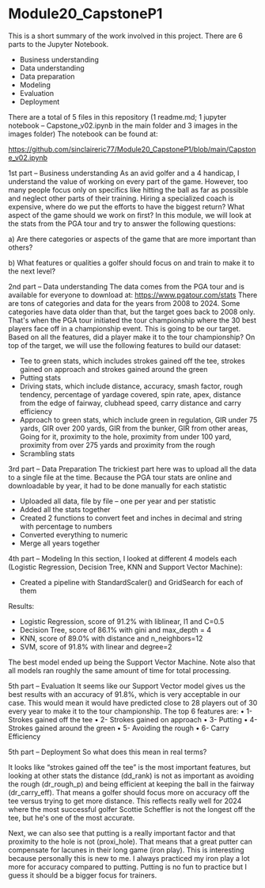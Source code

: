 # Module20_CapstoneP1

This is a short summary of the work involved in this project. There are 6 parts to the Jupyter Notebook.

- Business understanding
- Data understanding
- Data preparation
- Modeling
- Evaluation
- Deployment

There are a total of 5 files in this repository (1 readme.md; 1 jupyter notebook – Capstone_v02.ipynb in the main folder and 3 images in the images folder)
The notebook can be found at: 

https://github.com/sinclaireric77/Module20_CapstoneP1/blob/main/Capstone_v02.ipynb

1st part – Business understanding
As an avid golfer and a 4 handicap, I understand the value of working on every part of the game. However, too many people focus only on specifics like hitting the ball as far as possible and neglect other parts of their training. Hiring a specialized coach is expensive, where do we put the efforts to have the biggest return? What aspect of the game should we work on first?
In this module, we will look at the stats from the PGA tour and try to answer the following questions:

a) Are there categories or aspects of the game that are more important than others?

b) What features or qualities a golfer should focus on and train to make it to the next level?

2nd part – Data understanding
The data comes from the PGA tour and is available for everyone to download at: https://www.pgatour.com/stats
There are tons of categories and data for the years from 2008 to 2024. Some categories have data older than that, but the target goes back to 2008 only. That's when the PGA tour initiated the tour championship where the 30 best players face off in a championship event. This is going to be our target.
Based on all the features, did a player make it to the tour championship?
On top of the target, we will use the following features to build our dataset:

- Tee to green stats, which includes strokes gained off the tee, strokes gained on approach and strokes gained around the green
- Putting stats
- Driving stats, which include distance, accuracy, smash factor, rough tendency, percentage of yardage covered, spin rate, apex, distance from the edge of fairway, clubhead speed, carry distance and carry efficiency
- Approach to green stats, which include green in regulation, GIR under 75 yards, GIR over 200 yards, GIR from the bunker, GIR from other areas, Going for it, proximity to the hole, proximity from under 100 yard, proximity from over 275 yards and proximity from the rough
- Scrambling stats

3rd part – Data Preparation
The trickiest part here was to upload all the data to a single file at the time. Because the PGA tour stats are online and downloadable by year, it had to be done manually for each statistic

-	Uploaded all data, file by file – one per year and per statistic
-	Added all the stats together
-	Created 2 functions to convert feet and inches in decimal and string with percentage to numbers
-	Converted everything to numeric
-	Merge all years together

4th part – Modeling 
In this section, I looked at different 4 models each (Logistic Regression, Decision Tree, KNN and Support Vector Machine):
-	Created a pipeline with StandardScaler() and GridSearch for each of them

Results:

- Logistic Regression, score of 91.2% with liblinear, l1 and C=0.5
- Decision Tree, score of 86.1% with gini and max_depth = 4
- KNN, score of 89.0% with distance and n_neighbors=12
- SVM, score of 91.8% with linear and degree=2

The best model ended up being the Support Vector Machine. Note also that all models ran roughly the same amount of time for total processing.

5th part – Evaluation
It seems like our Support Vector model gives us the best results with an accuracy of 91.8%, which is very acceptable in our case. This would mean it would have predicted close to 28 players out of 30 every year to make it to the tour championship.
The top 6 features are:
•	1- Strokes gained off the tee
•	2- Strokes gained on approach
•	3- Putting
•	4- Strokes gained around the green
•	5- Avoiding the rough
•	6- Carry Efficiency



5th part – Deployment
So what does this mean in real terms?

It looks like “strokes gained off the tee” is the most important features, but looking at other stats the distance (dd_rank) is not as important as avoiding the rough (dr_rough_p) and being efficient at keeping the ball in the fairway (dr_carry_eff). That means a golfer should focus more on accuracy off the tee versus trying to get more distance. This reflects really well for 2024 where the most successful golfer Scottie Scheffler is not the longest off the tee, but he's one of the most accurate.

Next, we can also see that putting is a really important factor and that proximity to the hole is not (proxi_hole). That means that a great putter can compensate for lacunes in their long game (iron play). This is interesting because personally this is new to me. I always practiced my iron play a lot more for accuracy compared to putting. Putting is no fun to practice but I guess it should be a bigger focus for trainers.
